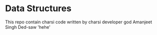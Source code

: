 # Data Structures

This repo contain charsi code written by charsi developer god Amanjeet Singh Ded-saw 'hehe'
